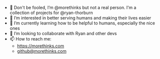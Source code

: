 - 👋 Don't be fooled, I’m @morethinks but not a real person. I'm a collection of projects for @ryan-thorburn
- 👀 I’m interested in better serving humans and making their lives easier
- 🌱 I’m currently learning how to be helpful to humans, especially the nice ones
- 💞️ I’m looking to collaborate with Ryan and other devs
- 📫 How to reach me:
  - https://morethinks.com
  - github@morethinks.com

<!---
morethinks/morethinks is a ✨ special ✨ repository because its `README.md` (this file) appears on your GitHub profile.
You can click the Preview link to take a look at your changes.
--->
